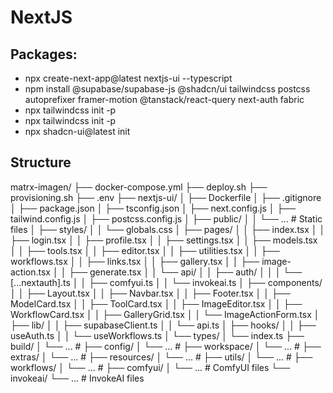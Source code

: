# NextJS

## Packages:
 - npx create-next-app@latest nextjs-ui --typescript
 - npm install @supabase/supabase-js @shadcn/ui tailwindcss postcss autoprefixer framer-motion @tanstack/react-query next-auth fabric
 - npx tailwindcss init -p
 - npx tailwindcss init -p
 - npx shadcn-ui@latest init
 

 ## Structure
 matrx-imagen/
├── docker-compose.yml
├── deploy.sh
├── provisioning.sh
├── .env
├── nextjs-ui/
│   ├── Dockerfile
│   ├── .gitignore
│   ├── package.json
│   ├── tsconfig.json
│   ├── next.config.js
│   ├── tailwind.config.js
│   ├── postcss.config.js
│   ├── public/
│   │   └── ...  # Static files
│   ├── styles/
│   │   └── globals.css
│   ├── pages/
│   │   ├── index.tsx
│   │   ├── login.tsx
│   │   ├── profile.tsx
│   │   ├── settings.tsx
│   │   ├── models.tsx
│   │   ├── tools.tsx
│   │   ├── editor.tsx
│   │   ├── utilities.tsx
│   │   ├── workflows.tsx
│   │   ├── links.tsx
│   │   ├── gallery.tsx
│   │   ├── image-action.tsx
│   │   ├── generate.tsx
│   │   └── api/
│   │       ├── auth/
│   │       │   └── [...nextauth].ts
│   │       ├── comfyui.ts
│   │       └── invokeai.ts
│   ├── components/
│   │   ├── Layout.tsx
│   │   ├── Navbar.tsx
│   │   ├── Footer.tsx
│   │   ├── ModelCard.tsx
│   │   ├── ToolCard.tsx
│   │   ├── ImageEditor.tsx
│   │   ├── WorkflowCard.tsx
│   │   ├── GalleryGrid.tsx
│   │   └── ImageActionForm.tsx
│   ├── lib/
│   │   ├── supabaseClient.ts
│   │   └── api.ts
│   ├── hooks/
│   │   ├── useAuth.ts
│   │   └── useWorkflows.ts
│   └── types/
│       └── index.ts
├── build/
│   └── ...  # 
├── config/
│   └── ...  # 
├── workspace/
│   └── ...  # 
├── extras/
│   └── ...  # 
├── resources/
│   └── ...  # 
├── utils/
│   └── ...  # 
├── workflows/
│   └── ...  # 
├── comfyui/
│   └── ...  # ComfyUI files
└── invokeai/
    └── ...  # InvokeAI files
